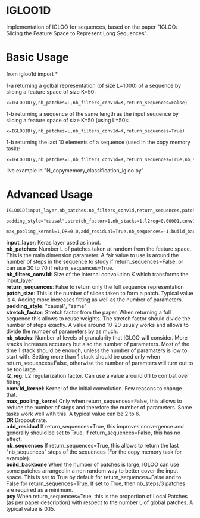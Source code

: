 # IGLOO1D
Implementation of IGLOO for sequences, based on the paper "IGLOO: Slicing the Feature Space to Represent Long Sequences".


# Basic Usage

from igloo1d import *

1-a returning a golbal representation (of size L=1000) of a sequence by slicing a feature space of size K=50:

```
x=IGLOO1D(y,nb_patches=L,nb_filters_conv1d=K,return_sequences=False)
```

1-b returning a sequence of the same length as the input sequence by slicing a feature space of size K=50 (using L=50):

```
x=IGLOO1D(y,nb_patches=L,nb_filters_conv1d=K,return_sequences=True)
```

1-b returning the last 10 elements of a sequence (used in the copy memory task):

```
x=IGLOO1D(y,nb_patches=L,nb_filters_conv1d=K,return_sequences=True,nb_sequences=10)
```

live example in "N_copymemory_classification_igloo.py"


# Advanced Usage

```
IGLOO1D(input_layer,nb_patches,nb_filters_conv1d,return_sequences,patch_size=4,
        padding_style="causal",stretch_factor=1,nb_stacks=1,l2reg=0.00001,conv1d_kernel=3,
        max_pooling_kernel=1,DR=0.0,add_residual=True,nb_sequences=-1,build_backbone=False,psy=0.15)
```

**input_layer**:                        Keras layer used as input.  
**nb_patches**:                         Number L of patches taken at random from the feature space. This is the main dimension                                                   parameter. A fair value to use is around the number of steps in the sequence to study if                                                 return_sequences=False, or can use 30 to 70 if return_sequences=True.  
**nb_filters_conv1d**:                  Size of the internal convolution K which transforms the input_layer  
**return_sequences**:                   False to return only the full sequence representation  
**patch_size**:                         This is the number of slices taken to form a patch. Typical value is 4. Adding more increases                                           fitting as well as the number of parameters.  
**padding_style**:                      "causal", "same"  
**stretch_factor**:                     Stretch factor from the paper. When returning a full sequence this allows to reuse weights. The                                         stretch factor should divide the number of steps exactly. A value around 10-20 usualy works and                                         allows to divide the number of parameters by as much.  
**nb_stacks**:                          Number of levels of granularity that IGLOO will consider. More stacks increases accuracy but                                             also the number of parameters. Most of the time 1 stack should be enough, unless the number of                                           paramaters is low to start with. Setting more than 1 stack should be used only when                                                     return_sequences=False, otherwise the number of paramters will turn out to be too large.  
**l2_reg**:                             L2 regularization factor. Can use a value around 0.1 to combat over fitting.  
**conv1d_kernel**:                      Kernel of the initial convolution. Few reasons to change that.  
**max_pooling_kernel**                  Only when return_sequences=False, this allows to reduce the number of steps and therefore the                                           number of parameters. Some tasks work well with this. A typical value can be 2 to 6.  
**DR**                                  Dropout rate.  
**add_residual**                        If return_sequences=True, this improves convergence and generally should be set to True. If                                             return_sequences=False, this has no effect.  
**nb_sequences**                        If return_sequences=True, this allows to return the last "nb_sequences" steps of the sequences 
                                        (For the copy memory task for example).  
**build_backbone**                      When the number of patches is large, IGLOO can use some patches arranged in a non random way to                                         better cover the input space. This is set to True by default for return_sequences=False and to                                           False for  return_sequences=True. If set to True, then nb_steps/3 patches are required as a                                             minimum.  
**psy**                                 When return_sequences=True, this is the proportion of Local Patches (as per paper description)                                           with respect to the number L of global patches. A typical value is 0.15.  
